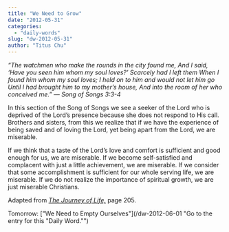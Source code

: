 ```yaml
---
title: "We Need to Grow"
date: "2012-05-31"
categories: 
  - "daily-words"
slug: "dw-2012-05-31"
author: "Titus Chu"
---
```


_“The watchmen who make the rounds in the city found me, And I said, ‘Have you seen him whom my soul loves?’ Scarcely had I left them When I found him whom my soul loves; I held on to him and would not let him go Until I had brought him to my mother’s house, And into the room of her who conceived me.” — Song of Songs 3:3-4_

In this section of the Song of Songs we see a seeker of the Lord who is deprived of the Lord’s presence because she does not respond to His call. Brothers and sisters, from this we realize that if we have the experience of being saved and of loving the Lord, yet being apart from the Lord, we are miserable.

If we think that a taste of the Lord’s love and comfort is sufficient and good enough for us, we are miserable. If we become self-satisfied and complacent with just a little achievement, we are miserable. If we consider that some accomplishment is sufficient for our whole serving life, we are miserable. If we do not realize the importance of spiritual growth, we are just miserable Christians.

Adapted from _[The Journey of Life,](/book-journey "Go to the listing for this book.")_ page 205.

Tomorrow: ["We Need to Empty Ourselves"](/dw-2012-06-01 "Go to the entry for this "Daily Word."")
